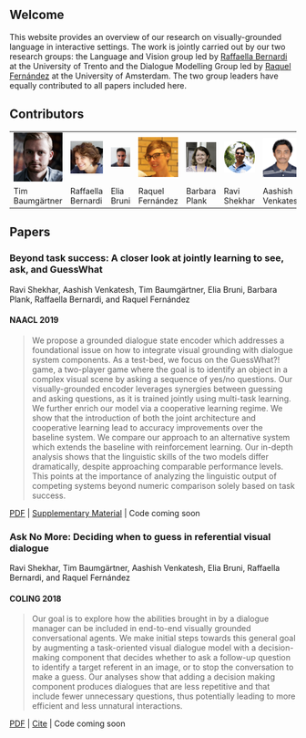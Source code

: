## Welcome

This website provides an overview of our research on visually-grounded language in interactive settings. The work is jointly carried out by our two research groups: the Language and Vision group led by [Raffaella Bernardi](http://disi.unitn.it/~bernardi/) at the University of Trento and the Dialogue Modelling Group led by [Raquel Fernández](https://staff.fnwi.uva.nl/r.fernandezrovira/) at the University of Amsterdam. The two group leaders have equally contributed to all papers included here.

## Contributors

<table id='contributor-table'>
  <tr>
    <td>
      <img class="headshots" src='images/tim.jpg' alt='Tim Baumg&auml;rtner'>
    </td>
    <td>
      <img class="headshots" src='images/raffa.jpg' alt='Raffaella Bernardi'>
    </td>
    <td>
      <img class="headshots" src='images/elia.jpg' alt='Elia Bruni'>
    </td>
    <td>
      <img class="headshots" src='images/raquel.jpg' alt='Raquel Fern&aacute;ndez'>
    </td>
    <td>
      <img class="headshots" src='images/barbara.png' alt='Barbara Plank'>
    </td>
    <td>
      <img class="headshots" src='images/ravi.jpg' alt='Ravi Shekhar'>
    </td>
    <td>
      <img class="headshots" src='images/aashish.jpg' alt='Aashish Venkatesh'>
    </td>
  </tr>
  <tr>
    <td>
      <div class='names'>Tim Baumg&auml;rtner</div>
    </td>
    <td>
      <div class='names'>Raffaella Bernardi</div>
    </td>
    <td>
      <div class='names'>Elia Bruni</div>
    </td>
    <td>
      <div class='names'>Raquel Fern&aacute;ndez</div>
    </td>
    <td>
      <div class='names'>Barbara Plank</div>
    </td>
    <td>
      <div class='names'>Ravi Shekhar</div>
    </td>
    <td>
      <div class='names'>Aashish Venkatesh</div>
    </td>
  </tr>
</table>

## Papers

### Beyond task success: A closer look at jointly learning to see, ask, and GuessWhat
Ravi Shekhar, Aashish Venkatesh, Tim Baumg&auml;rtner, Elia Bruni, Barbara Plank, Raffaella Bernardi, and Raquel Fern&aacute;ndez
#### NAACL 2019
> We propose a grounded dialogue state encoder which addresses a foundational issue on how to integrate visual grounding with dialogue system components. As a test-bed, we focus on the GuessWhat?! game, a two-player game where the goal is to identify an object in a complex visual scene by asking a sequence of yes/no questions. Our visually-grounded encoder leverages synergies between guessing and asking questions, as it is trained jointly using multi-task learning. We further enrich our model via a cooperative learning regime. We show that the introduction of both the joint architecture and cooperative learning lead to accuracy improvements over the baseline system. We compare our approach to an alternative system which extends the baseline with reinforcement learning. Our in-depth analysis shows that the linguistic skills of the two models differ dramatically, despite approaching comparable performance levels. This points at the importance of analyzing the linguistic output of competing systems beyond numeric comparison solely based on task success.  

[PDF](https://arxiv.org/abs/1809.03408) | [Supplementary Material](https:vista-unitn-uva.github.io/jointly_supplementary.pdf) | Code coming soon  

### Ask No More: Deciding when to guess in referential visual dialogue
Ravi Shekhar, Tim Baumg&auml;rtner, Aashish Venkatesh, Elia Bruni, Raffaella Bernardi, and Raquel Fern&aacute;ndez
#### COLING 2018
> Our goal is to explore how the abilities brought in by a dialogue manager can be included in end-to-end visually grounded conversational agents. We make initial steps towards this general goal by augmenting a task-oriented visual dialogue model with a decision-making component that decides whether to ask a follow-up question to identify a target referent in an image, or to stop the conversation to make a guess. Our analyses show that adding a decision making component produces dialogues that are less repetitive and that include fewer unnecessary questions, thus potentially leading to more efficient and less unnatural interactions. 

[PDF](http://aclweb.org/anthology/C18-1104) | [Cite](https://aclanthology.info/papers/C18-1104/c18-1104.bib) | Code coming soon
